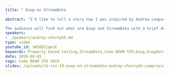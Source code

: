 ```yaml
---
title: " Exop on StreamData
"
abstract: "I'd like to tell a story how I was inspired by Andrea Leopardi's talk. Property-based testing is a mindset he gave at ElixirConfEU 2018 in Warsaw, Poland, and what is ExopData as the result of this inspiration.

The audience will find out what are Exop and StreamData with a brief description of these libraries. Next, I'm going to provide the idea behind ExopData, how it was started and evolved, which tricky moments we've faced during the implementation. And how ExopData can help you with data generating or property-based testing."
speakers:
- _speakers/andrey-chernykh.md
type: video
youtube_id: sW50ZGjqwiE
keywords: Property based testing,StreamData,Code BEAM STO,Exop,ExopData
date: 2019-08-05
tags: Code BEAM STO 2019
slides: /uploads/cb-sto-19-exop-on-streamdata-andrey-chernykh-compressed.pdf
---
```

